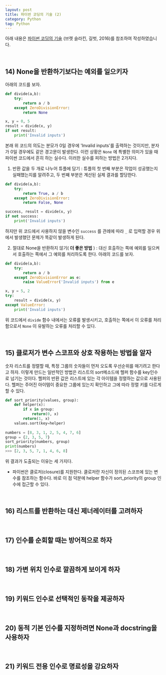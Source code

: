 ```yaml
---
layout: post
title: 파이썬 코딩의 기술 (2)
category: Python
tag: Python
---
```


 

아래 내용은 [파이썬 코딩의 기술](http://www.yes24.com/Product/Goods/25138160) (브렛 슬라킨, 길벗, 2016)를 참조하여 작성하였습니다.

<br/>

## 14) None을 반환하기보다는 예외를 일으키자

아래의 코드를 보자.

```python
def divide(a,b):
    try:
        return a / b
    except ZeroDivisionError:
        return None

x, y = 0, 5
result = divide(x, y)
if not result:
    print('Invalid inputs')
```

본래 위 코드의 의도는 분모가 0일 경우에 'Invalid inputs'를 출력하는 것이지만, 분자가 0일 경우에도 같은 경고문이 발생한다. 이런 상황은 `None` 에 특별한 의미가 있을 때 파이썬 코드에서 흔히 하는 실수다. 이러한 실수를 피하는 방법은 2가지다.

1. 반환 값을 두 개로 나누어 튜플에 담기 : 튜플의 첫 번째 부분은 작업이 성공했는지 실패했는지를 알려주고, 두 번째 부분은 계산된 실제 결과를 할당한다. 

```python
def divide(a,b):
    try:
        return True, a / b
    except ZeroDivisionError:
        return False, None

success, result = divide(x, y)
if not success:
    print('Invalid inputs')
```

하지만 위 코드에서 사용하지 않을 변수인 `success` 를 관례에 따라 `_` 로 입력할 경우 위에서 발생했던 문제가 똑같이 발생하게 된다.

2. 절대로 None을 반환하지 않기( **더 좋은 방법** ) : 대신 호출하는 쪽에 예외를 일으켜서 호출하는 쪽에서 그 예외를 처리하도록 한다. 아래의 코드를 보자.

```python
def divide(a,b):
    try:
        return a / b
    except ZeroDivisionError as e:
        raise ValueError('Invalid inputs') from e

x, y = 5, 2
try:
    result = divide(x, y)
except ValueError:
    print('Invalid inputs')
```

위 코드에서 `divide` 함수 내에서는 오류를 발생시키고, 호출하는 쪽에서 이 오류를 처리함으로서 `None` 이 유발하는 오류를 처리할 수 있다.

<br/>

## 15) 클로저가 변수 스코프와 상호 작용하는 방법을 알자

숫자 리스트를 정렬할 때, 특정 그룹의 숫자들이 먼저 오도록 우선순위를 매기려고 한다고 하자. 이렇게 만드는 일반적인 방법은 리스트의 sort메소드에 헬퍼 함수를 key인수로 넘기는 것이다. 헬퍼의 반환 값은 리스트에 있는 각 아이템을 정렬하는 값으로 사용된다. 헬퍼는 주어진 아이템이 중요한 그룹에 있는지 확인하고 그에 따라 정렬 키를 다르게 할 수 있다.

```python
def sort_priority(values, group):
    def helper(x):
        if x in group:
            return(0, x)
        return(1, x)
    values.sort(key=helper)
    
numbers = [8, 3, 1, 2, 5, 4, 7, 6]
group = {2, 3, 5, 7}
sort_priority(numbers, group)
print(numbers)
>>> [2, 3, 5, 7, 1, 4, 6, 8]
```

위 결과가 도출되는 이유는 세 가지다.

- 파이썬은 클로저(closure)를 지원한다. 클로저란 자신이 정의된 스코프에 있는 변수를 참조하는 함수다. 바로 이 점 덕분에 helper 함수가 sort_priority의 group 인수에 접근할 수 있다. 

<br/>

## 16) 리스트를 반환하는 대신 제너레이터를 고려하자



<br/>

## 17) 인수를 순회할 때는 방어적으로 하자



<br/>

## 18) 가변 위치 인수로 깔끔하게 보이게 하자



<br/>

## 19) 키워드 인수로 선택적인 동작을 제공하자



<br/>

## 20) 동적 기본 인수를 지정하려면 None과 docstring을 사용하자



<br/>

## 21) 키워드 전용 인수로 명료성을 강요하자



<br/>

